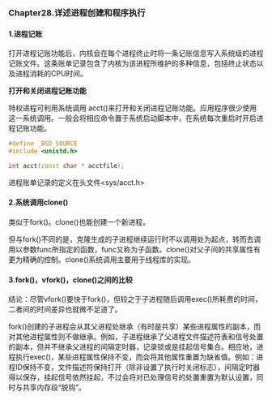 ### Chapter28.详述进程创建和程序执行

#### 1.进程记账

打开进程记账功能后，内核会在每个进程终止时将一条记账信息写入系统级的进程记账文件。这条账单记录包含了内核为该进程所维护的多种信息，包括终止状态以及进程消耗的CPU时间。



**打开和关闭进程记账功能**

特权进程可利用系统调用 acct()来打开和关闭进程记账功能。应用程序很少使用这一系统调用。一般会将相应命令置于系统启动脚本中，在系统每次重启时开启进程记账功能。

```c++
#define _BSD_SOURCE
#include <unistd.h>

int acct(const char * acctfile);
```

进程账单记录的定义在头文件<sys/acct.h>



#### 2.系统调用clone()

类似于fork()。clone()也能创建一个新进程。

但与fork()不同的是，克隆生成的子进程继续运行时不以调用处为起点，转而去调用以参数func所指定的函数，func又称为子函数。clone()对父子间的共享属性有更为精确的控制。clone()系统调用主要用于线程库的实现。



#### 3.fork()，vfork()，clone()之间的比较

结论：尽管vfork()要快于fork()，但较之于子进程随后调用exec()所耗费的时间，二者间的时间差异也就微不足道了。

fork()创建的子进程会从其父进程处继承（有时是共享）某些进程属性的副本，而对其他进程属性则不做继承。例如，子进程继承了父进程文件描述符表和信号处置的副本，但并不继承父进程的间隔定时器，记录锁或是挂起信号集合。相应地，进程执行exec()，某些进程属性保持不变，而会将其他属性重置为缺省值。例如：进程ID保持不变，文件描述符保持打开（除非设置了执行时关闭标志），间隔定时器得以保存，挂起信号依然挂起，不过会将对已处理信号的处置重置为默认设置，同时与共享内存段“脱钩”。